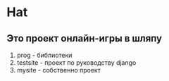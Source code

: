 # Hat
## Это проект онлайн-игры в шляпу
 1. prog - библиотеки
 2. testsite - проект по руководству django
 3. mysite - собственно проект

